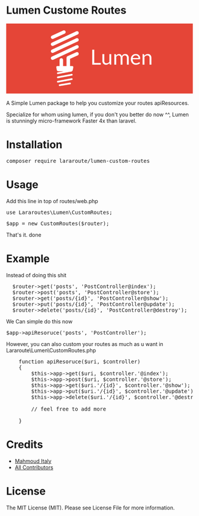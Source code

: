 # Lumen Custome Routes

![lumen-custome-routes](assets/background.png)

A Simple Lumen package to help you customize your routes apiResources.

Specialize for whom using lumen, if you don't you better do now ^^,
Lumen is stunningly micro-framework Faster 4x than laravel.

# Installation
<pre>composer require lararoute/lumen-custom-routes</pre>

# Usage
Add this line in top of routes/web.php
<pre>use Lararoutes\Lumen\CustomRoutes;</pre>
<pre>$app = new CustomRoutes($router);</pre>

That's it. done

# Example
Instead of doing this shit
<pre>
  $router->get('posts', 'PostController@index');
  $router->post('posts', 'PostController@store');
  $router->get('posts/{id}', 'PostController@show');
  $router->put('posts/{id}', 'PostController@update');
  $router->delete('posts/{id}', 'PostController@destroy');
</pre>

We Can simple do this now
<pre>$app->apiResoruce('posts', 'PostController');</pre>

However, you can also custom your routes as much as u want in Lararoute\Lumen\CustomRoutes.php
<pre>
    function apiResoruce($uri, $controller)
    {
        $this->app->get($uri, $controller.'@index');
        $this->app->post($uri, $controller.'@store');
        $this->app->get($uri.'/{id}', $controller.'@show');
        $this->app->put($uri.'/{id}', $controller.'@update');
        $this->app->delete($uri.'/{id}', $controller.'@destroy');

        // feel free to add more

    }
</pre>

# Credits

  <ul>
    <li><a href="https://github.com/Mahmoud-Italy">Mahmoud Italy</a></li>
    <li><a href="https://github.com/Mahmoud-Italy/Lararoutes-lumen-custom-routes/graphs/contributors">All Contributors</a></li>
  </ul>

# License
The MIT License (MIT). Please see License File for more information.